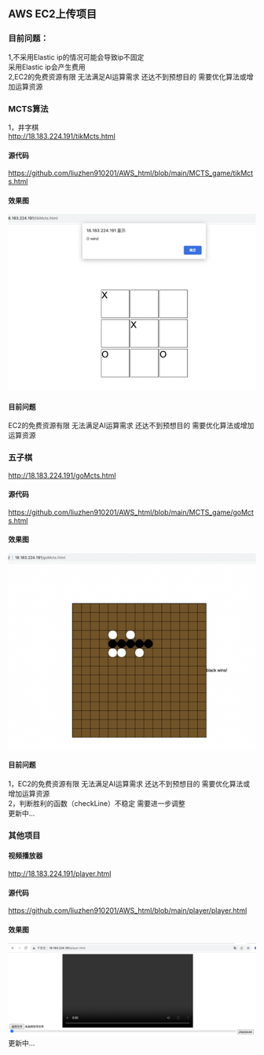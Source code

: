 ## AWS EC2上传项目
### 目前问题：<br>
1,不采用Elastic ip的情况可能会导致ip不固定<br>
采用Elastic ip会产生费用<br>
2,EC2的免费资源有限 无法满足AI运算需求 还达不到预想目的 需要优化算法或增加运算资源
### MCTS算法
1，井字棋<br>
http://18.183.224.191/tikMcts.html
<br>
#### 源代码
https://github.com/liuzhen910201/AWS_html/blob/main/MCTS_game/tikMcts.html<br>
#### 效果图
![](https://github.com/liuzhen910201/AWS_html/blob/main/image/tik.png)
#### 目前问题
EC2的免费资源有限 无法满足AI运算需求 还达不到预想目的 需要优化算法或增加运算资源
### 五子棋
http://18.183.224.191/goMcts.html<br>
#### 源代码
https://github.com/liuzhen910201/AWS_html/blob/main/MCTS_game/goMcts.html<br>
#### 效果图
![](https://github.com/liuzhen910201/AWS_html/blob/main/image/go.png)
#### 目前问题
1，EC2的免费资源有限 无法满足AI运算需求 还达不到预想目的 需要优化算法或增加运算资源<br>
2，判断胜利的函数（checkLine）不稳定 需要进一步调整<br>
更新中...
<br>
### 其他项目
#### 视频播放器
http://18.183.224.191/player.html

#### 源代码
https://github.com/liuzhen910201/AWS_html/blob/main/player/player.html <br>
#### 效果图
![](https://github.com/liuzhen910201/AWS_html/blob/main/image/player.png)
<br>
更新中...
<br>
